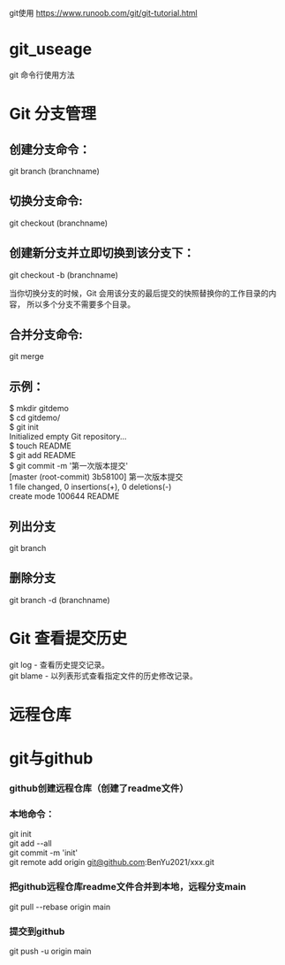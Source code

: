 git使用 https://www.runoob.com/git/git-tutorial.html

# git_useage
git 命令行使用方法


# Git 分支管理
## 创建分支命令：
git branch (branchname)
## 切换分支命令:
git checkout (branchname)
## 创建新分支并立即切换到该分支下：
git checkout -b (branchname) 
 
当你切换分支的时候，Git 会用该分支的最后提交的快照替换你的工作目录的内容， 所以多个分支不需要多个目录。

## 合并分支命令:
git merge 

## 示例：
$ mkdir gitdemo  
$ cd gitdemo/  
$ git init  
Initialized empty Git repository...  
$ touch README  
$ git add README  
$ git commit -m '第一次版本提交'  
[master (root-commit) 3b58100] 第一次版本提交  
 1 file changed, 0 insertions(+), 0 deletions(-)  
 create mode 100644 README  
 
## 列出分支
git branch

## 删除分支
git branch -d (branchname)

# Git 查看提交历史
git log - 查看历史提交记录。  
git blame <file> - 以列表形式查看指定文件的历史修改记录。  
 
# 远程仓库

# git与github  
 
### github创建远程仓库（创建了readme文件）
 
### 本地命令：
git init   
git add --all  
git commit -m 'init'  
git remote add origin git@github.com:BenYu2021/xxx.git  
 
### 把github远程仓库readme文件合并到本地，远程分支main  
git pull --rebase origin main  
### 提交到github  
git push -u origin main
